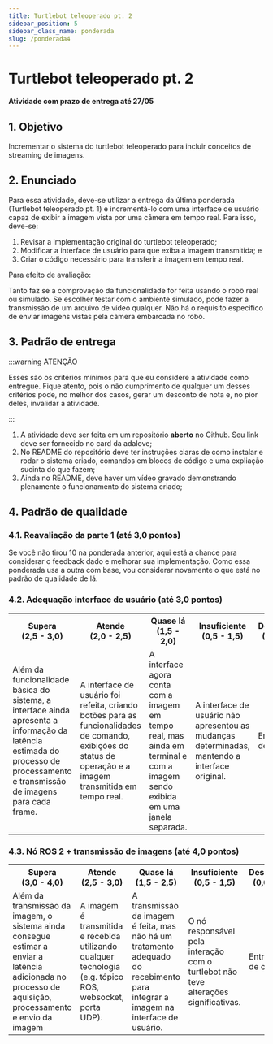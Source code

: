 ```yaml
---
title: Turtlebot teleoperado pt. 2
sidebar_position: 5
sidebar_class_name: ponderada
slug: /ponderada4
---
```


# Turtlebot teleoperado pt. 2

**Atividade com prazo de entrega até 27/05**

## 1. Objetivo

Incrementar o sistema do turtlebot teleoperado para incluir conceitos de
streaming de imagens.

## 2. Enunciado

Para essa atividade, deve-se utilizar a entrega da última ponderada (Turtlebot
teleoperado pt. 1) e incrementá-lo com uma interface de usuário capaz de exibir
a imagem vista por uma câmera em tempo real. Para isso, deve-se:

1. Revisar a implementação original do turtlebot teleoperado;
2. Modificar a interface de usuário para que exiba a imagem transmitida; e
3. Criar o código necessário para transferir a imagem em tempo real.

Para efeito de avaliação:

Tanto faz se a comprovação da funcionalidade for feita usando o robô real ou
simulado. Se escolher testar com o ambiente simulado, pode fazer a transmissão
de um arquivo de vídeo qualquer. Não há o requisito específico de enviar
imagens vistas pela câmera embarcada no robô.

## 3. Padrão de entrega

:::warning ATENÇÃO

Esses são os critérios mínimos para que eu considere a atividade como entregue.
Fique atento, pois o não cumprimento de qualquer um desses critérios pode, no
melhor dos casos, gerar um desconto de nota e, no pior deles, invalidar a
atividade.

:::

1. A atividade deve ser feita em um repositório **aberto** no Github. Seu link
deve ser fornecido no card da adalove;
2. No README do repositório deve ter instruções claras de como instalar e rodar o
sistema criado, comandos em blocos de código e uma expliação sucinta do que
fazem;
3. Ainda no README, deve haver um vídeo gravado demonstrando plenamente o
funcionamento do sistema criado;

## 4. Padrão de qualidade

### 4.1. Reavaliação da parte 1 (até 3,0 pontos)

Se você não tirou 10 na ponderada anterior, aqui está a chance para considerar
o feedback dado e melhorar sua implementação. Como essa ponderada usa a outra
com base, vou considerar novamente o que está no padrão de qualidade de lá.

### 4.2. Adequação interface de usuário (até 3,0 pontos)

<table>
  <tr>
    <th>Supera<br/>(2,5 - 3,0)</th>
    <th>Atende<br/>(2,0 - 2,5)</th>
    <th>Quase lá<br/>(1,5 - 2,0)</th>
    <th>Insuficiente<br/>(0,5 - 1,5)</th>
    <th>Desalinhado<br/>(0,0 - 0,5)</th>
  </tr>
  <tr>
    <td>Além da funcionalidade básica do sistema, a interface ainda apresenta a
    informação da latência estimada do processo de processamento e transmissão
    de imagens para cada frame.</td>
    <td>A interface de usuário foi refeita, criando botões para as
    funcionalidades de comando, exibições do status de operação e a imagem
    transmitida em tempo real.</td>
    <td>A interface agora conta com a imagem em tempo real, mas ainda em
    terminal e com a imagem sendo exibida em uma janela separada.</td>
    <td>A interface de usuário não apresentou as mudanças determinadas,
    mantendo a interface original.</td>
    <td>Entrega fora de contexto.</td>
  </tr>
</table>

### 4.3. Nó ROS 2 + transmissão de imagens (até 4,0 pontos)

<table>
  <tr>
    <th>Supera<br/>(3,0 - 4,0)</th>
    <th>Atende<br/>(2,5 - 3,0)</th>
    <th>Quase lá<br/>(1,5 - 2,5)</th>
    <th>Insuficiente<br/>(0,5 - 1,5)</th>
    <th>Desalinhado<br/>(0,0 - 0,5)</th>
  </tr>
  <tr>
    <td>Além da transmissão da imagem, o sistema ainda consegue estimar a
    enviar a latência adicionada no processo de aquisição, processamento e
    envio da imagem</td>
    <td>A imagem é transmitida e recebida utilizando qualquer tecnologia (e.g.
    tópico ROS, websocket, porta UDP).</td>
    <td>A transmissão da imagem é feita, mas não há um tratamento adequado do
    recebimento para integrar a imagem na interface de usuário.</td>
    <td>O nó responsável pela interação com o turtlebot não teve alterações
    significativas.</td>
    <td>Entrega fora de contexto.</td>
  </tr>
</table>
